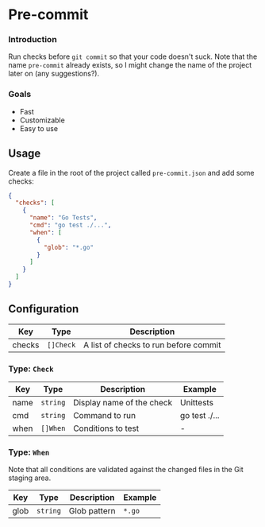 # Pre-commit

### Introduction

Run checks before `git commit` so that your code doesn't suck. Note that the name `pre-commit` already exists, so I might
change the name of the project later on (any suggestions?).

### Goals

- Fast
- Customizable
- Easy to use

## Usage

Create a file in the root of the project called `pre-commit.json` and add some checks:

```json
{
  "checks": [
    {
      "name": "Go Tests",
      "cmd": "go test ./...",
      "when": [
        {
          "glob": "*.go"
        }
      ]
    }
  ]
}
```

## Configuration

| Key    | Type      | Description                           |
|--------|-----------|---------------------------------------|
| checks | `[]Check` | A list of checks to run before commit |

### Type: `Check`

| Key  | Type     | Description               | Example       |
|------|----------|---------------------------|---------------|
| name | `string` | Display name of the check | Unittests     |
| cmd  | `string` | Command to run            | go test ./... |
| when | `[]When` | Conditions to test        | -             |

### Type: `When`

Note that all conditions are validated against the changed files in the Git staging area.

| Key  | Type     | Description  | Example |
|------|----------|--------------|---------|
| glob | `string` | Glob pattern | `*.go`  |
